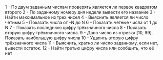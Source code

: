 1 - По двум заданным числам проверять является ли первое квадратом второго
2 - По заданному номеру дня недели вывести его название
3 - Найти максимальное из трех чисел
4 - Выяснить является ли число чётным
5 - Показать числа от -N до N
6 - Показать четные числа от 1 до N
7 - Показать последнюю цифру трёхзначного числа
8 - Показать вторую цифру трёхзначного числа.
9 - Дано число из отрезка [10, 99]. Показать наибольшую цифру числа
10 - Удалить вторую цифру трёхзначного числа
11 - Выяснить, кратно ли число заданному, если нет, вывести остаток.
12 - Найти третью цифру числа или сообщить, что её нет